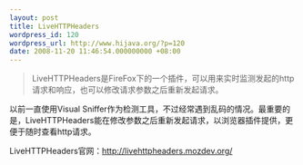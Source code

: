 ```yaml
---
layout: post
title: LiveHTTPHeaders
wordpress_id: 120
wordpress_url: http://www.hijava.org/?p=120
date: 2008-11-20 11:46:54.000000000 +08:00
---
```

<blockquote>LiveHTTPHeaders是FireFox下的一个插件，可以用来实时监测发起的http请求和响应，也可以修改请求参数之后重新发起请求。</blockquote>
以前一直使用Visual Sniffer作为检测工具，不过经常遇到乱码的情况。最重要的是，LiveHTTPHeaders能在修改参数之后重新发起请求，以浏览器插件提供，更便于随时查看http请求。

LiveHTTPHeaders官网：<a href="http://livehttpheaders.mozdev.org/">http://livehttpheaders.mozdev.org/</a>
